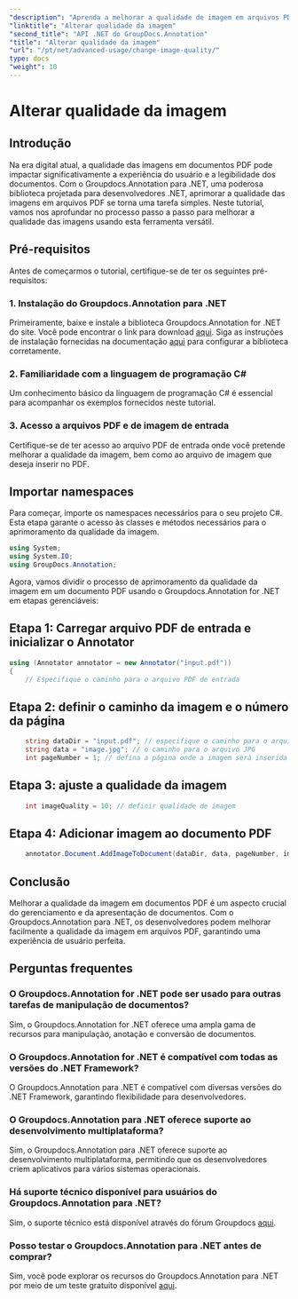 ```yaml
---
"description": "Aprenda a melhorar a qualidade de imagem em arquivos PDF usando o Groupdocs.Annotation para .NET. Siga nosso guia passo a passo."
"linktitle": "Alterar qualidade da imagem"
"second_title": "API .NET do GroupDocs.Annotation"
"title": "Alterar qualidade da imagem"
"url": "/pt/net/advanced-usage/change-image-quality/"
type: docs
"weight": 10
---
```


# Alterar qualidade da imagem

## Introdução
Na era digital atual, a qualidade das imagens em documentos PDF pode impactar significativamente a experiência do usuário e a legibilidade dos documentos. Com o Groupdocs.Annotation para .NET, uma poderosa biblioteca projetada para desenvolvedores .NET, aprimorar a qualidade das imagens em arquivos PDF se torna uma tarefa simples. Neste tutorial, vamos nos aprofundar no processo passo a passo para melhorar a qualidade das imagens usando esta ferramenta versátil.
## Pré-requisitos
Antes de começarmos o tutorial, certifique-se de ter os seguintes pré-requisitos:
### 1. Instalação do Groupdocs.Annotation para .NET
Primeiramente, baixe e instale a biblioteca Groupdocs.Annotation for .NET do site. Você pode encontrar o link para download [aqui](https://releases.groupdocs.com/annotation/net/). Siga as instruções de instalação fornecidas na documentação [aqui](https://tutorials.groupdocs.com/annotation/net/) para configurar a biblioteca corretamente.
### 2. Familiaridade com a linguagem de programação C#
Um conhecimento básico da linguagem de programação C# é essencial para acompanhar os exemplos fornecidos neste tutorial.
### 3. Acesso a arquivos PDF e de imagem de entrada
Certifique-se de ter acesso ao arquivo PDF de entrada onde você pretende melhorar a qualidade da imagem, bem como ao arquivo de imagem que deseja inserir no PDF.

## Importar namespaces
Para começar, importe os namespaces necessários para o seu projeto C#. Esta etapa garante o acesso às classes e métodos necessários para o aprimoramento da qualidade da imagem.

```csharp
using System;
using System.IO;
using GroupDocs.Annotation;
```

Agora, vamos dividir o processo de aprimoramento da qualidade da imagem em um documento PDF usando o Groupdocs.Annotation for .NET em etapas gerenciáveis:
## Etapa 1: Carregar arquivo PDF de entrada e inicializar o Annotator
```csharp
using (Annotator annotator = new Annotator("input.pdf"))
{
    // Especifique o caminho para o arquivo PDF de entrada
```
## Etapa 2: definir o caminho da imagem e o número da página
```csharp
    string dataDir = "input.pdf"; // especifique o caminho para o arquivo PDF de entrada
    string data = "image.jpg"; // o caminho para o arquivo JPG
    int pageNumber = 1; // defina a página onde a imagem será inserida
```
## Etapa 3: ajuste a qualidade da imagem
```csharp
    int imageQuality = 10; // definir qualidade de imagem
```
## Etapa 4: Adicionar imagem ao documento PDF
```csharp
    annotator.Document.AddImageToDocument(dataDir, data, pageNumber, imageQuality);
```

## Conclusão
Melhorar a qualidade da imagem em documentos PDF é um aspecto crucial do gerenciamento e da apresentação de documentos. Com o Groupdocs.Annotation para .NET, os desenvolvedores podem melhorar facilmente a qualidade da imagem em arquivos PDF, garantindo uma experiência de usuário perfeita.
## Perguntas frequentes
### O Groupdocs.Annotation for .NET pode ser usado para outras tarefas de manipulação de documentos?
Sim, o Groupdocs.Annotation for .NET oferece uma ampla gama de recursos para manipulação, anotação e conversão de documentos.
### O Groupdocs.Annotation for .NET é compatível com todas as versões do .NET Framework?
O Groupdocs.Annotation para .NET é compatível com diversas versões do .NET Framework, garantindo flexibilidade para desenvolvedores.
### O Groupdocs.Annotation para .NET oferece suporte ao desenvolvimento multiplataforma?
Sim, o Groupdocs.Annotation para .NET oferece suporte ao desenvolvimento multiplataforma, permitindo que os desenvolvedores criem aplicativos para vários sistemas operacionais.
### Há suporte técnico disponível para usuários do Groupdocs.Annotation para .NET?
Sim, o suporte técnico está disponível através do fórum Groupdocs [aqui](https://forum.groupdocs.com/c/annotation/10).
### Posso testar o Groupdocs.Annotation para .NET antes de comprar?
Sim, você pode explorar os recursos do Groupdocs.Annotation para .NET por meio de um teste gratuito disponível [aqui](https://releases.groupdocs.com/).